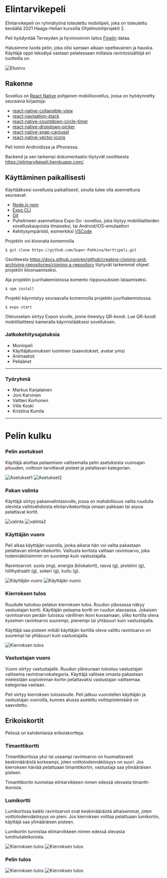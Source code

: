 # Elintarvikepeli

Elintarvikepeli on ryhmätyönä toteutettu mobiilipeli, joka on toteutettu keväällä 2021 Haaga-Helian kurssilla Ohjelmointiprojekti 2.

Peli hyödyntää Terveyden ja hyvinvoinnin laitos [Finelin](https://fineli.fi/fineli/fi/ohje/19) dataa.

Halusimme luoda pelin, joka olisi samaan aikaan opettavainen ja hauska. Käyttäjä oppii tekoälyä vastaan pelatessaan millaisia ravintosisältöjä eri tuotteilla on.

![Etusivu](kuvat/1.jpg)


## Rakenne

Sovellus on [React Native](https://reactnative.dev/) pohjainen mobiilisovellus, jossa on hyödynnetty seuraavia kirjastoja:

- [react-native-collapsible-view](https://www.npmjs.com/package/@eliav2/react-native-collapsible-view)
- [react-navigation-stack](https://www.npmjs.com/package/react-navigation-stack)
- [react-native-countdown-circle-timer](https://www.npmjs.com/package/react-native-countdown-circle-timer)
- [react-native-dropdown-picker](https://www.npmjs.com/package/react-native-dropdown-picker)
- [react-native-snap-carousel](https://www.npmjs.com/package/react-native-snap-carousel)
- [react-native-vector-icons](https://www.npmjs.com/package/react-native-vector-icons)

Peli toimii Androidissa ja iPhonessa.

Backend ja sen tarkempi dokumentaatio löytyvät osoitteesta https://elintarvikepeli.herokuapp.com/.

## Käyttäminen paikallisesti

Käyttääksesi sovellusta paikallisesti, sinulla tulee olla asennettuna seuraavat:
- [Node.js npm](https://nodejs.org/en/)
- [Expo CLI](https://docs.expo.io/workflow/expo-cli/)
- [Git](https://git-scm.com/)
- Puhelimeen asennettava Expo Go -sovellus, joka löytyy mobiililaitteiden sovelluskaupoista  ilmaiseksi, tai
Android/iOS-emulaattori
- Kehitysympäristö, esimerkiksi [VSCode](https://code.visualstudio.com/)

Projektin voi kloonata komennolla

 
    $ git clone https://github.com/Super-Pahkina/korttipeli.git
 

  Osoitteesta https://docs.github.com/en/github/creating-cloning-and-archiving-repositories/cloning-a-repository löytyvät tarkemmat ohjeet projektin kloonaamiseksi.

Aja projektin juurihakemistossa komento riippuvuuksien lataamiseksi.

 
 
    $ npm install
 

Projekti käynnistyy seuraavalla komennolla projektin juurihakemistossa.


    $ expo start

 

Oletusselain siirtyy Expon sivulle, jonne ilmestyy QR-koodi. Lue QR-koodi mobiililaitteesi kameralla käynnistääksesi sovelluksen.

### Jatkokehitysajatuksia
- Moninpeli
- Käyttäjätunnuksen luominen (saavutukset, avatar yms)
- Animaatiot
- Peliäänet
--------------

### Työryhmä

- Markus Karjalainen
- Joni Karvinen
- Valtteri Korhonen
- Ville Koski
- Kristiina Kumila

-------------
# Pelin kulku

### Pelin asetukset
Käyttäjä aloittaa pelaamisen valitsemalla pelin asetuksista vuoroajan pituuden, voittoon tarvittavat pisteet ja pelattavan kategorian. 

![Asetukset1](kuvat/11.jpg)
![Asetukset2](kuvat/10.jpg)


### Pakan valinta
Käyttäjä siirtyy pakanvalintasivulle, jossa on mahdollisuus valita ruudulla olevista vaihtoehdoista elintarvikekortteja omaan pakkaan tai arpoa pelattavat kortit.

![valinta](kuvat/4.jpg)
![valinta2](kuvat/5.jpg)

### Käyttäjän vuoro
Peli alkaa käyttäjän vuorolla, jonka aikana hän voi valita pakastaan pelattavan elintarvikekortin. Valitusta kortista valitaan ravintoarvo, joka todennäköisimmin on suurempi kuin vastustajalla. 

Ravintoarvot: suola (mg), energia (kilokalorit), rasva (g), proteiini (g), hiilihydraatti (g), sokeri (g), kuitu (g). 

![Käyttäjän vuoro](kuvat/6.jpg)
![Käyttäjän vuoro](kuvat/7.jpg)

### Kierroksen tulos
Ruudulle tulostuu pelatun kierroksen tulos. Ruudun yläosassa näkyy vastustajan kortti. Käyttäjän pelaama kortti on ruudun alaosassa. Jokaisen ravintoarvon perään tulostuu värillinen ikoni kuvaamaan, oliko kortilla oleva kyseinen ravintoarvo suurempi, pienempi tai yhtäsuuri kuin vastustajalla.

Käyttäjä saa pisteen mikäli käyttäjän kortilla oleva valittu ravintoarvo on suurempi tai yhtäsuuri kuin vastustajalla.

![Kierroksen tulos](kuvat/8.jpg)

 ### Vastustajan vuoro
Vuoro siirtyy vastustajalle. Ruudun yläreunaan tulostuu vastustajan valitsema ravintoarvokategoria.
Käyttäjä valitsee omasta pakastaan mielestään sopivimman kortin pelattavaksi vastustajan valitsemaa kategoriaa vastaan.


Peli siirtyy kierroksen tulossivulle. Peli jatkuu vuorotellen käyttäjän ja vastustajan vuoroilla, kunnes alussa asetettu voittopistemäärä on saavutettu.

## Erikoiskortit
Pelissä on kahdenlaisia erikoiskortteja.

### Timanttikortti
Timanttikortissa yksi tai useampi ravintoarvo on huomattavasti keskimääräistä korkeampi, joten voittotodennäköisyys on suuri. Jos kierroksen häviää pelattuaan timanttikortin, vastustaja saa ylimääräisen pisteen. 

Timanttikortin tunnistaa elintarvikkeen nimen edessä olevasta timantti-ikonista.

### Lumikortti
Lumikortissa kaikki ravintoarvot ovat keskimääräistä alhaisemmat, joten voittotodennäköisyys on pieni. Jos kierroksen voittaa pelattuaan lumikortin, käyttäjä saa ylimääräisen pisteen. 

Lumikortin tunnistaa elintarvikkeen nimen edessä olevasta lumihiutaleikonista. 

![Kierroksen tulos](kuvat/12.jpg)
![Kierroksen tulos](kuvat/13.jpg)

### Pelin tulos

![Kierroksen tulos](kuvat/14.jpg)
![Kierroksen tulos](kuvat/9.jpg)


